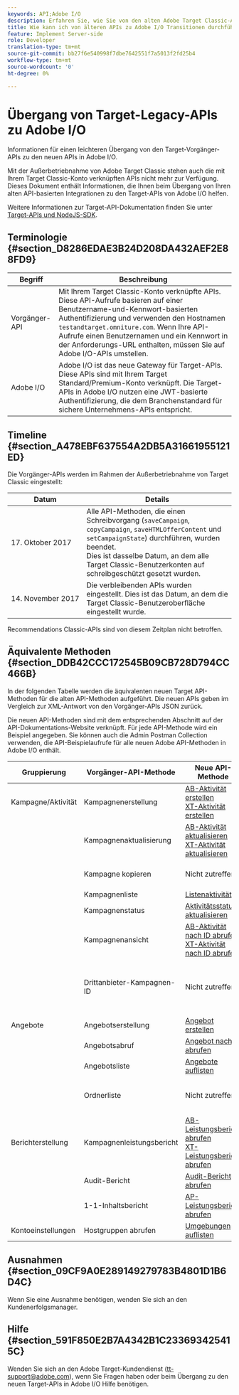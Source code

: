 ```yaml
---
keywords: API;Adobe I/O
description: Erfahren Sie, wie Sie von den alten Adobe Target Classic-APIs auf die neuen APIs in Adobe I/O Transition werden.
title: Wie kann ich von älteren APIs zu Adobe I/O Transitionen durchführen?
feature: Implement Server-side
role: Developer
translation-type: tm+mt
source-git-commit: bb27f6e540998f7dbe7642551f7a5013f2fd25b4
workflow-type: tm+mt
source-wordcount: '0'
ht-degree: 0%

---
```



# Übergang von Target-Legacy-APIs zu Adobe I/O

Informationen für einen leichteren Übergang von den Target-Vorgänger-APIs zu den neuen APIs in Adobe I/O.

Mit der Außerbetriebnahme von Adobe Target Classic stehen auch die mit Ihrem Target Classic-Konto verknüpften APIs nicht mehr zur Verfügung. Dieses Dokument enthält Informationen, die Ihnen beim Übergang von Ihren alten API-basierten Integrationen zu den Target-APIs von Adobe I/O helfen.

Weitere Informationen zur Target-API-Dokumentation finden Sie unter  [Target-APIs und NodeJS-SDK](/help/c-implementing-target/c-api-and-sdk-overview/api-and-sdk-overview.md#concept_5718EC1FF2ED4436935D0BCCD7AA29A6).

## Terminologie {#section_D8286EDAE3B24D208DA432AEF2E88FD9}

| Begriff | Beschreibung |
|--- |--- |
| Vorgänger-API | Mit Ihrem Target Classic-Konto verknüpfte APIs. Diese API-Aufrufe basieren auf einer Benutzername-und-Kennwort-basierten Authentifizierung und verwenden den Hostnamen `testandtarget.omniture.com`. Wenn Ihre API-Aufrufe einen Benutzernamen und ein Kennwort in der Anforderungs-URL enthalten, müssen Sie auf Adobe I/O-APIs umstellen. |
| Adobe I/O | Adobe I/O ist das neue Gateway für Target-APIs. Diese APIs sind mit Ihrem Target Standard/Premium-Konto verknüpft. Die Target-APIs in Adobe I/O nutzen eine JWT-basierte Authentifizierung, die dem Branchenstandard für sichere Unternehmens-APIs entspricht. |

## Timeline   {#section_A478EBF637554A2DB5A31661955121ED}

Die Vorgänger-APIs werden im Rahmen der Außerbetriebnahme von Target Classic eingestellt:

| Datum | Details |
|--- |--- |
| 17. Oktober 2017 | Alle API-Methoden, die einen Schreibvorgang (`saveCampaign`, `copyCampaign`, `saveHTMLOfferContent` und `setCampaignState`) durchführen, wurden beendet.<br>Dies ist dasselbe Datum, an dem alle Target Classic-Benutzerkonten auf schreibgeschützt gesetzt wurden. |
| 14. November 2017 | Die verbleibenden APIs wurden eingestellt. Dies ist das Datum, an dem die Target Classic-Benutzeroberfläche eingestellt wurde. |

Recommendations Classic-APIs sind von diesem Zeitplan nicht betroffen.

## Äquivalente Methoden   {#section_DDB42CCC172545B09CB728D794CC466B}

In der folgenden Tabelle werden die äquivalenten neuen Target API-Methoden für die alten API-Methoden aufgeführt. Die neuen APIs geben im Vergleich zur XML-Antwort von den Vorgänger-APIs JSON zurück.

Die neuen API-Methoden sind mit dem entsprechenden Abschnitt auf der API-Dokumentations-Website verknüpft. Für jede API-Methode wird ein Beispiel angegeben. Sie können auch die Admin Postman Collection verwenden, die API-Beispielaufrufe für alle neuen Adobe API-Methoden in Adobe I/O enthält.

| Gruppierung | Vorgänger-API-Methode | Neue API-Methode | Hinweise |
|--- |--- |--- |--- |
| Kampagne/Aktivität | Kampagnenerstellung | [AB-Aktivität erstellen](http://developers.adobetarget.com/api/#create-ab-activity)<br>[XT-Aktivität erstellen](http://developers.adobetarget.com/api/#create-xt-activity) | Die neuen APIs enthalten separate Erstellungsmethoden für AB und XT |
|  | Kampagnenaktualisierung | [AB-Aktivität aktualisieren](http://developers.adobetarget.com/api/#update-ab-activity)<br>[XT-Aktivität aktualisieren](http://developers.adobetarget.com/api/#update-xt-activity) |  |
|  | Kampagne kopieren | Nicht zutreffend | APIs zum Erstellen von Aktivitäten verwenden |
|  | Kampagnenliste | [Listenaktivitäten](http://developers.adobetarget.com/api/#list-activities) |  |
|  | Kampagnenstatus | [Aktivitätsstatus aktualisieren](http://developers.adobetarget.com/api/#update-activity-state) |  |
|  | Kampagnenansicht | [AB-Aktivität nach ID abrufen](http://developers.adobetarget.com/api/#get-ab-activity-by-id)<br>[XT-Aktivität nach ID abrufen](http://developers.adobetarget.com/api/#get-xt-activity-by-id) |  |
|  | Drittanbieter-Kampagnen-ID | Nicht zutreffend | Wenn Sie eine thirdpartyID verwenden, können die relevanten Aktivitätsmethoden verwendet werden |
| Angebote | Angebotserstellung | [Angebot erstellen](http://developers.adobetarget.com/api/#create-offer) |  |
|  | Angebotsabruf | [Angebot nach ID abrufen](http://developers.adobetarget.com/api/#get-offer-by-id) |  |
|  | Angebotsliste | [Angebote auflisten](http://developers.adobetarget.com/api/#list-offers) |  |
|  | Ordnerliste | Nicht zutreffend | Ordner werden in Target Standard/Premium nicht unterstützt |
| Berichterstellung | Kampagnenleistungsbericht | [AB-Leistungsbericht abrufen](http://developers.adobetarget.com/api/#get-ab-performance-report)<br>[XT-Leistungsbericht abrufen](http://developers.adobetarget.com/api/#get-xt-performance-report) |  |
|  | Audit-Bericht | [Audit-Bericht abrufen](http://developers.adobetarget.com/api/#get-audit-report) |  |
|  | 1-1-Inhaltsbericht | [AP-Leistungsbericht abrufen](http://developers.adobetarget.com/api/#get-ap-activity-performance-report) |  |
| Kontoeinstellungen | Hostgruppen abrufen | [Umgebungen auflisten](http://developers.adobetarget.com/api/#list-environments) |  |

## Ausnahmen {#section_09CF9A0E289149279783B4801D1B6D4C}

Wenn Sie eine Ausnahme benötigen, wenden Sie sich an den Kundenerfolgsmanager.

## Hilfe   {#section_591F850E2B7A4342B1C233693425415C}

Wenden Sie sich an den Adobe Target-Kundendienst (tt-support@adobe.com), wenn Sie Fragen haben oder beim Übergang zu den neuen Target-APIs in Adobe I/O Hilfe benötigen.
